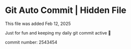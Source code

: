 # Git Auto Commit | Hidden File

This file was added Feb 12, 2025

Just for fun and keeping my daily git commit active 🤪

commit number: 2543454
